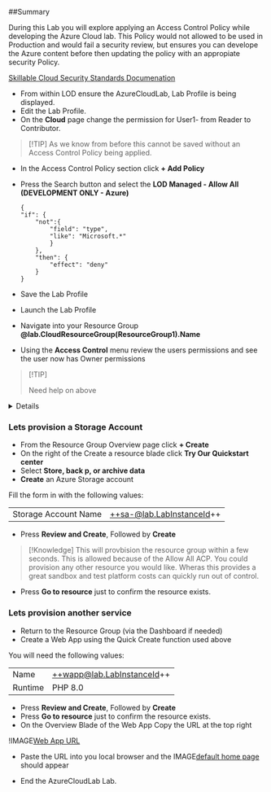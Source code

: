 ##Summary

During this Lab you will explore applying an Access Control Policy while developing the Azure Cloud lab.  This Policy would not allowed to be used in Production and would fail a security review, but ensures you can develope the Azure content before then updating the policy with an appropiate security Policy.

[Skillable Cloud Security Standards Documenation](https://docs.skillable.com/lod/cloud-security/cloud-security-standards.md)

- From within LOD ensure the AzureCloudLab, Lab Profile is being displayed.
- Edit the Lab Profile.
- On the **Cloud** page change the permission for User1- from Reader to Contributor.

>[!TIP] As we know from before this cannot be saved without an Access Control Policy being applied.

- In the Access Control Policy section click **+ Add Policy**
- Press the Search button and select the **LOD Managed - Allow All (DEVELOPMENT ONLY - Azure)**

    ```ACP
    {
    "if": {
        "not":{
            "field": "type",
            "like": "Microsoft.*"
            }
        },
        "then": {
            "effect": "deny"
        }
    }
    ```

- Save the Lab Profile
- Launch the Lab Profile
- Navigate into your Resource Group **@lab.CloudResourceGroup(ResourceGroup1).Name**
- Using the **Access Control** menu review the users permissions and see the user now has Owner permissions

>[!TIP] <summary>
  Need help on above
  </summary>
  <details>
  From the Dashboard Click Resource Groups This will list the Resource you have access too.  If it generates an error just click on the arrow to the right and the Resource group should be displayed.
Click the Resource Group to enter it and on the left hand menu select Access Control (IAM) Click view my access and notice the results returned. Close the Windows/Blade that appeared with your access in.
</details>

### Lets provision a Storage Account
 - From the Resource Group Overview page click **+ Create**
 - On the right of the Create a resource blade click **Try Our Quickstart center**
 - Select **Store, back p, or archive data**
 - **Create** an Azure Storage account
 
 Fill the form in with the following values:
 
 |||
|---------------|--------------------------|
| Storage Account Name       | ++sa-@lab.LabInstanceId++                      |


- Press **Review and Create**, Followed by **Create**

>[!Knowledge] This will provbision the resource group within a few seconds.  This is allowed because of the Allow All ACP.  You could provision any other resource you would like.  Wheras this provides a great sandbox and test platform costs can quickly run out of control.

- Press **Go to resource** just to confirm the resource exists.

### Lets provision another service
- Return to the Resource Group (via the Dashboard if needed)
- Create a Web App using the Quick Create function used above

You will need the following values:


 |||
|---------------|--------------------------|
| Name       | ++wapp@lab.LabInstanceId++                      |
| Runtime | PHP 8.0  |

- Press **Review and Create**, Followed by **Create**
- Press **Go to resource** just to confirm the resource exists.
- On the Overview Blade of the Web App Copy the URL at the top right

!IMAGE[Web App URL](images/image03.jpg)

- Paste the URL into you local browser and the IMAGE[default home page](images/image04.jpg) should appear 

- End the AzureCloudLab Lab.
